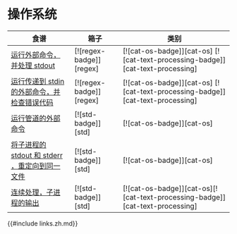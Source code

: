# 操作系统

| 食谱                                                                                  | 箱子                    | 类别                                                                          |
| ------------------------------------------------------------------------------------- | ----------------------- | ----------------------------------------------------------------------------- |
| [运行外部命令，并处理 stdout][ex-parse-subprocess-output]                             | [![regex-badge]][regex] | [![cat-os-badge]][cat-os] [![cat-text-processing-badge]][cat-text-processing] |
| [运行传递到 stdin 的外部命令，并检查错误代码][ex-parse-subprocess-input]              | [![regex-badge]][regex] | [![cat-os-badge]][cat-os] [![cat-text-processing-badge]][cat-text-processing] |
| [运行管道的外部命令][ex-run-piped-external-commands]                                  | [![std-badge]][std]     | [![cat-os-badge]][cat-os]                                                     |
| [将子进程的 stdout 和 stderr ，重定向到同一文件][ex-redirect-stdout-stderr-same-file] | [![std-badge]][std]     | [![cat-os-badge]][cat-os]                                                     |
| [连续处理，子进程的输出][ex-continuous-process-output]                                | [![std-badge]][std]     | [![cat-os-badge]][cat-os][![cat-text-processing-badge]][cat-text-processing]  |

[ex-parse-subprocess-output]: os/external.zh.html#run-an-external-command-and-process-stdout
[ex-parse-subprocess-input]: os/external.zh.html#run-an-external-command-passing-it-stdin-and-check-for-an-error-code
[ex-run-piped-external-commands]: os/external.zh.html#run-piped-external-commands
[ex-redirect-stdout-stderr-same-file]: os/external.zh.html#redirect-both-stdout-and-stderr-of-child-process-to-the-same-file
[ex-continuous-process-output]: os/external.zh.html#continuously-process-child-process-outputs

{{#include links.zh.md}}

